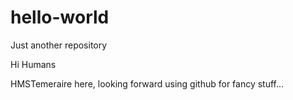 # hello-world
Just another repository

Hi Humans

HMSTemeraire here, looking forward using github for fancy stuff...
